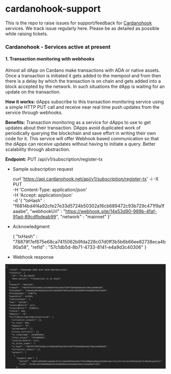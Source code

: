# cardanohook-support

This is the repo to raise issues for support/feedback for [Cardanohook](https://cardanohook.net/) services.
We track issue regularly here. Please be as detailed as possible while raising tickets. 

### Cardanohook - Services active at present

#### 1. Transaction monitoring with webhooks

Almost all dApp on Cardano make transactions with ADA or native assets. Once a transaction is initiated it gets added to the mempool and from then there is a delay by which the transaction is on chain and gets added into a block accepted by the network. In such situations the dApp is waiting for an update on the transaction.

**How it works:** dApps subscribe to this transaction monitoring service using a simple HTTP PUT call and receive near real time push updates from the service through webhooks.

**Benefits:** Transaction monitoring as a service for dApps to use to get updates about their transaction. DApps avoid duplicated work of periodically querying the blockchain and save effort in writing their own code for it. This service will offer Webhook based communication so that the dApps can receive updates without having to initiate a query. Better scalability through abstraction.

**Endpoint:** PUT ​/api​/v1​/subscription​/register-tx

 - Sample subscription request


    
    curl 'https://api.cardanohook.net/api/v1/subscription/register-tx' -i -X PUT \
    -H 'Content-Type: application/json' \
    -H 'Accept: application/json' \
    -d '{
    "txHash" : "f6814bd4f4a92cfe27e33d5724b50302a16cb689472c93b729c471f9a1faaabe",
    "webhookUrl" : "https://webhook.site/14e53d90-989b-4faf-91ad-89cdfbdeab99",
    "network" : "mainnet"
    }'


- Acknowledgment
 

    {
    "txHash" : "78879f7ef875e68ca7415062b9fda228c07d0ff3b5b6b66ee82738eca4b90a58",
    "refId" : "57c1db5d-8b71-4733-8141-e4a9d3c40306"
    }


- Webhook response

![](img.png)
 

